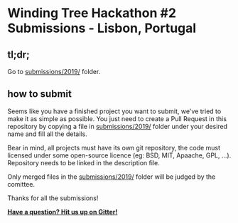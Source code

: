 # Winding Tree Hackathon #2 Submissions - Lisbon, Portugal

## tl;dr;

Go to [submissions/2019/](2019/) folder.

## how to submit

Seems like you have a finished project you want to submit,
we've tried to make it as simple as possible. You just need to
create a Pull Request in this repository by copying a file
in [submissions/2019/](2019/) folder under your desired name and fill
all the details.

Bear in mind, all projects must have its own git repository,
the code must licensed under some open-source licence (eg: BSD,
MIT, Apaache, GPL, ...). Repository needs to be linked in the
description file.

Only merged files in the [submissions/2019/](2019/) folder will be judged by
the comittee.

Thanks for all the submissions!

[**Have a question? Hit us up on Gitter!**](https://gitter.im/windingtree/lisbon-2019-support)

